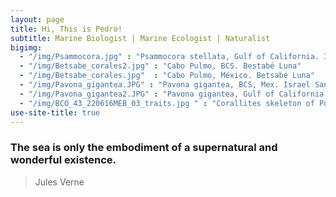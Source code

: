 ```yaml
---
layout: page
title: Hi, This is Pedro!
subtitle: Marine Biologist | Marine Ecologist | Naturalist
bigimg:  
  - "/img/Psammocora.jpg" : "Psammocora stellata, Gulf of California. Israel Sanchez"
  - "/img/Betsabe_corales2.jpg" : "Cabo Pulmo, BCS. Bestabé Luna"
  - "/img/Betsabe_corales.jpg"  : "Cabo Pulmo, México. Betsabé Luna" 
  - "/img/Pavona_gigantea.JPG" : "Pavona gigantea, BCS, Mex. Israel Sanchez"
  - "/img/Pavona_gigantea2.JPG" : "Pavona gigantea, Gulf of California. Israel Sanchez"
  - "/img/BCO_43_220616MEB_03_traits.jpg " : "Corallites skeleton of Porites panamensis, Gulf of California. Pedro González" 
use-site-title: true
---
```


### The sea is only the embodiment of a supernatural and wonderful existence.   
 > Jules Verne

